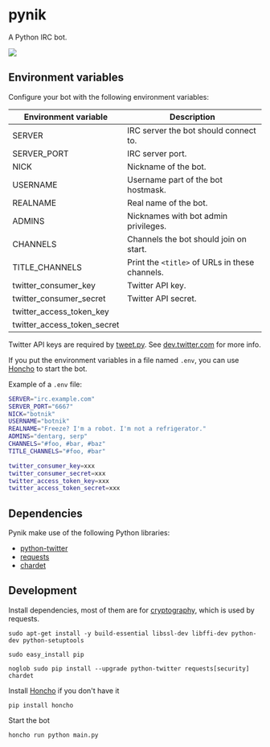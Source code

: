 # pynik

A Python IRC bot.

![](https://raw.github.com/dentarg/pynik/master/botnik.png)

## Environment variables

Configure your bot with the following environment variables:

| Environment variable   | Description                                       |
|------------------------|---------------------------------------------------|
| SERVER                 | IRC server the bot should connect to.             |
| SERVER_PORT            | IRC server port.                                  |
| NICK                   | Nickname of the bot.                              |
| USERNAME               | Username part of the bot hostmask.                |
| REALNAME               | Real name of the bot.                             |
| ADMINS                 | Nicknames with bot admin privileges.              |
| CHANNELS               | Channels the bot should join on start.            |
| TITLE_CHANNELS         | Print the `<title>` of URLs in these channels.    |
| twitter_consumer_key         | Twitter API key.                            |
| twitter_consumer_secret      | Twitter API secret.                         |
| twitter_access_token_key     |                                             |
| twitter_access_token_secret  |                                             |

Twitter API keys are required by [tweet.py](plugins/tweet.py). See [dev.twitter.com] for more info.

[dev.twitter.com]: https://dev.twitter.com/docs/auth/tokens-devtwittercom

If you put the environment variables in a file named `.env`, you can use [Honcho]
to start the bot.

Example of a `.env` file:

```sh
SERVER="irc.example.com"
SERVER_PORT="6667"
NICK="botnik"
USERNAME="botnik"
REALNAME="Freeze? I'm a robot. I'm not a refrigerator."
ADMINS="dentarg, serp"
CHANNELS="#foo, #bar, #baz"
TITLE_CHANNELS="#foo, #bar"

twitter_consumer_key=xxx
twitter_consumer_secret=xxx
twitter_access_token_key=xxx
twitter_access_token_secret=xxx
```

## Dependencies

Pynik make use of the following Python libraries:

* [python-twitter](https://github.com/bear/python-twitter)
* [requests](https://github.com/kennethreitz/requests)
* [chardet](https://github.com/chardet/chardet)

## Development

Install dependencies, most of them are for [cryptography](https://cryptography.io/en/latest/installation/), which is used by requests.

    sudo apt-get install -y build-essential libssl-dev libffi-dev python-dev python-setuptools

    sudo easy_install pip

    noglob sudo pip install --upgrade python-twitter requests[security] chardet

Install [Honcho] if you don't have it

    pip install honcho

Start the bot

    honcho run python main.py

[Honcho]: https://github.com/nickstenning/honcho
